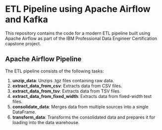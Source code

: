 # ETL Pipeline using Apache Airflow and Kafka

This repository contains the code for a modern ETL pipeline built using Apache Airflow as part of the IBM Professional Data Engineer Certification capstone project.




## Apache Airflow Pipeline

The ETL pipeline consists of the following tasks:

1. **unzip_data**: Unzips .tgz files containing raw data.
2. **extract_data_from_csv**: Extracts data from CSV files.
3. **extract_data_from_tsv**: Extracts data from TSV files.
4. **extract_data_from_fixed_width**: Extracts data from fixed-width text files.
5. **consolidate_data**: Merges data from multiple sources into a single DataFrame.
6. **transform_data**: Transforms the consolidated data and prepares it for loading into the data warehouse.

